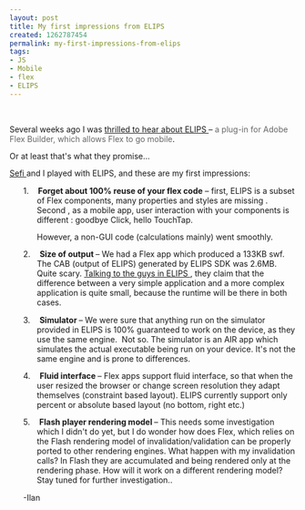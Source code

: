 ```yaml
---
layout: post
title: My first impressions from ELIPS
created: 1262787454
permalink: my-first-impressions-from-elips
tags:
- JS
- Mobile
- flex
- ELIPS
---
```

<p>&nbsp;</p>
<div dir="ltr" style="margin: 0cm 0cm 10pt; direction: ltr; unicode-bidi: embed">Several weeks ago I was <a href="http://tikalk.tikalknowledge.com/flex/elips-mobile-application-development-flex-builder">thrilled to hear about ELIPS </a>&ndash; <span style="font-size: 10.5pt; color: #666666; line-height: 115%">a plug-in for Adobe Flex Builder, which allows Flex to go mobile</span>.</div>
<div dir="ltr" style="margin: 0cm 0cm 10pt; direction: ltr; unicode-bidi: embed">Or at least that's what they promise...</div>
<div dir="ltr" style="margin: 0cm 0cm 10pt; direction: ltr; unicode-bidi: embed"><a href="http://tikalk.tikalknowledge.com/users/sefi">Sefi </a>and I played with ELIPS, and these are my first impressions:</div>
<div dir="ltr" style="margin: 0cm 0cm 10pt 36pt; direction: ltr; text-indent: -18pt; unicode-bidi: embed"><span>1.<span style="font: 7pt 'Times New Roman'">&nbsp;&nbsp;&nbsp;&nbsp;&nbsp;&nbsp; </span></span><b>Forget about 100% reuse of your flex code</b> &ndash; first, ELIPS is a subset of Flex components, many properties and styles are missing . Second , as a mobile app, user interaction with your components is different : goodbye Click, hello TouchTap.</div>
<div dir="ltr" style="margin: 0cm 0cm 10pt 36pt; direction: ltr; unicode-bidi: embed">However, a non-GUI code (calculations mainly) went smoothly.</div>
<div dir="ltr" style="margin: 0cm 0cm 10pt 36pt; direction: ltr; text-indent: -18pt; unicode-bidi: embed"><span>2.<span style="font: 7pt 'Times New Roman'">&nbsp;&nbsp;&nbsp;&nbsp;&nbsp;&nbsp; </span></span><b>Size of output </b>&ndash; We had a Flex app which produced a 133KB swf. The CAB (output of ELIPS) generated by ELIPS SDK was 2.6MB. Quite scary. <a href="http://developer.openplug.com/forum/viewtopic.php?f=3&amp;t=77&amp;sid=b3980e8887da78a0a255087eb6c62239">Talking to the guys in ELIPS </a>, they claim that the difference between a very simple application and a more complex application is quite small, because the runtime will be there in both cases.</div>
<div dir="ltr" style="margin: 0cm 0cm 10pt 36pt; direction: ltr; text-indent: -18pt; unicode-bidi: embed"><span>3.<span style="font: 7pt 'Times New Roman'">&nbsp;&nbsp;&nbsp;&nbsp;&nbsp;&nbsp; </span></span><b>Simulator </b>&ndash; We were sure that anything run on the simulator provided in ELIPS is 100% guaranteed to work on the device, as they use the same engine. &nbsp;Not so. The simulator is an AIR app which simulates the actual executable being run on your device. It's not the same engine and is prone to differences.</div>
<div dir="ltr" style="margin: 0cm 0cm 10pt 36pt; direction: ltr; text-indent: -18pt; unicode-bidi: embed"><span>4.<span style="font: 7pt 'Times New Roman'">&nbsp;&nbsp;&nbsp;&nbsp;&nbsp;&nbsp; </span></span><b>Fluid interface </b>&ndash; Flex apps support fluid interface, so that when the user resized the browser or change screen resolution they adapt themselves (constraint based layout). ELIPS currently support only percent or absolute based layout (no bottom, right etc.)</div>
<div dir="ltr" style="margin: 0cm 0cm 10pt 36pt; direction: ltr; text-indent: -18pt; unicode-bidi: embed"><span>5.<span style="font: 7pt 'Times New Roman'">&nbsp;&nbsp;&nbsp;&nbsp;&nbsp;&nbsp; </span></span><b>Flash player rendering model </b>&ndash; This needs some investigation which I didn't do yet, but I do wonder how does Flex, which relies on the Flash rendering model of invalidation/validation can be properly ported to other rendering engines. What happen with my invalidation calls? In Flash they are accumulated and being rendered only at the rendering phase. How will it work on a different rendering model? Stay tuned for further investigation..</div>
<div dir="ltr" style="margin: 0cm 0cm 10pt 36pt; direction: ltr; text-indent: -18pt; unicode-bidi: embed">-Ilan</div>
<div dir="ltr" style="margin: 0cm 0cm 10pt 36pt; direction: ltr; unicode-bidi: embed">&nbsp;&nbsp;</div>
<div dir="ltr" style="margin: 0cm 0cm 10pt; direction: ltr; unicode-bidi: embed">&nbsp;</div>
<p>&nbsp;</p>
